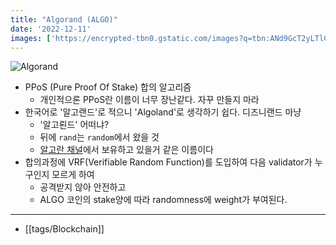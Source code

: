 ```yaml
---
title: "Algorand (ALGO)"
date: '2022-12-11'
images: ['https://encrypted-tbn0.gstatic.com/images?q=tbn:ANd9GcT2yLTlCKJ-tllOPCq3ivYAqpKWUj-CBX86O4zXT5JlbHoMxeCndg2iKa8ngD5nMYNry4o&usqp=CAU']
---
```

![Algorand](https://encrypted-tbn0.gstatic.com/images?q=tbn:ANd9GcT2yLTlCKJ-tllOPCq3ivYAqpKWUj-CBX86O4zXT5JlbHoMxeCndg2iKa8ngD5nMYNry4o&usqp=CAU)

- PPoS (Pure Proof Of Stake) 합의 알고리즘
	- 개인적으론 PPoS란 이름이 너무 장난같다. 자꾸 만들지 마라
- 한국어로 '알고랜드'로 적으니 'Algoland'로 생각하기 쉽다. 디즈니랜드 마냥
	- '알고뢴드' 어떠냐?
	- 뒤에 `rand`는 `random`에서 왔을 것
	- [알고란 채널](https://www.youtube.com/@algoran)에서 보유하고 있을거 같은 이름이다
- 합의과정에 VRF(Verifiable Random Function)를 도입하여 다음 validator가 누구인지 모르게 하여
	- 공격받지 않아 안전하고
	- ALGO 코인의 stake양에 따라 randomness에 weight가 부여된다.
---
- [[tags/Blockchain]]